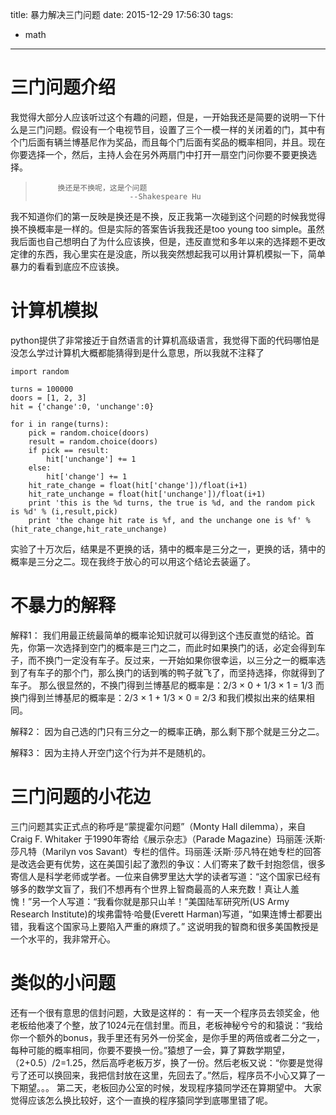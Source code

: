 title: 暴力解决三门问题
date: 2015-12-29 17:56:30
tags:
- math
---

# 三门问题介绍
我觉得大部分人应该听过这个有趣的问题，但是，一开始我还是简要的说明一下什么是三门问题。假设有一个电视节目，设置了三个一模一样的关闭着的门，其中有个门后面有辆兰博基尼作为奖品，而且每个门后面有奖品的概率相同，并且。现在你要选择一个，然后，主持人会在另外两扇门中打开一扇空门问你要不要更换选择。

>          换还是不换呢，这是个问题
>                          --Shakespeare Hu

我不知道你们的第一反映是换还是不换，反正我第一次碰到这个问题的时候我觉得换不换概率是一样的。但是实际的答案告诉我我还是too young too simple。虽然我后面也自己想明白了为什么应该换，但是，违反直觉和多年以来的选择题不更改定律的东西，我心里实在是没底，所以我突然想起我可以用计算机模拟一下，简单暴力的看看到底应不应该换。

# 计算机模拟
python提供了非常接近于自然语言的计算机高级语言，我觉得下面的代码哪怕是没怎么学过计算机大概都能猜得到是什么意思，所以我就不注释了
```
import random

turns = 100000
doors = [1, 2, 3]
hit = {'change':0, 'unchange':0}

for i in range(turns):
    pick = random.choice(doors)
    result = random.choice(doors)
    if pick == result:
        hit['unchange'] += 1
    else:
        hit['change'] += 1
    hit_rate_change = float(hit['change'])/float(i+1)
    hit_rate_unchange = float(hit['unchange'])/float(i+1)
    print 'this is the %d turns, the true is %d, and the random pick is %d' % (i,result,pick)
    print 'the change hit rate is %f, and the unchange one is %f' % (hit_rate_change,hit_rate_unchange)
```
实验了十万次后，结果是不更换的话，猜中的概率是三分之一，更换的话，猜中的概率是三分之二。现在我终于放心的可以用这个结论去装逼了。

# 不暴力的解释
解释1： 我们用最正统最简单的概率论知识就可以得到这个违反直觉的结论。首先，你第一次选择到空门的概率是三门之二，而此时如果换门的话，必定会得到车子，而不换门一定没有车子。反过来，一开始如果你很幸运，以三分之一的概率选到了有车子的那个门，那么换门的话到嘴的鸭子就飞了，而坚持选择，你就得到了车子。
那么很显然的，不换门得到兰博基尼的概率是：2/3 × 0 + 1/3 × 1 = 1/3
而换门得到兰博基尼的概率是：2/3 × 1 + 1/3 × 0 = 2/3
和我们模拟出来的结果相同。

解释2： 因为自己选的门只有三分之一的概率正确，那么剩下那个就是三分之二。

解释3： 因为主持人开空门这个行为并不是随机的。

# 三门问题的小花边
三门问题其实正式点的称呼是“蒙提霍尔问题”（Monty Hall dilemma），来自 Craig F. Whitaker 于1990年寄给《展示杂志》（Parade Magazine）玛丽莲·沃斯·莎凡特（Marilyn vos Savant）专栏的信件。玛丽莲·沃斯·莎凡特在她专栏的回答是改选会更有优势，这在美国引起了激烈的争议：人们寄来了数千封抱怨信，很多寄信人是科学老师或学者。一位来自佛罗里达大学的读者写道：“这个国家已经有够多的数学文盲了，我们不想再有个世界上智商最高的人来充数！真让人羞愧！”另一个人写道：“我看你就是那只山羊！”美国陆军研究所(US Army Research Institute)的埃弗雷特·哈曼(Everett Harman)写道，“如果连博士都要出错，我看这个国家马上要陷入严重的麻烦了。”
这说明我的智商和很多美国教授是一个水平的，我非常开心。

# 类似的小问题
还有一个很有意思的信封问题，大致是这样的：
有一天一个程序员去领奖金，他老板给他凑了个整，放了1024元在信封里。而且，老板神秘兮兮的和猿说：“我给你一个额外的bonus，我手里还有另外一份奖金，是你手里的两倍或者二分之一，每种可能的概率相同，你要不要换一份。”猿想了一会，算了算数学期望，（2+0.5）/2=1.25，然后高呼老板万岁，换了一份。然后老板又说：“你要是觉得亏了还可以换回来，我把信封放在这里，先回去了。”然后，程序员不小心又算了一下期望。。。
第二天，老板回办公室的时候，发现程序猿同学还在算期望中。
大家觉得应该怎么换比较好，这个一直换的程序猿同学到底哪里错了呢。

